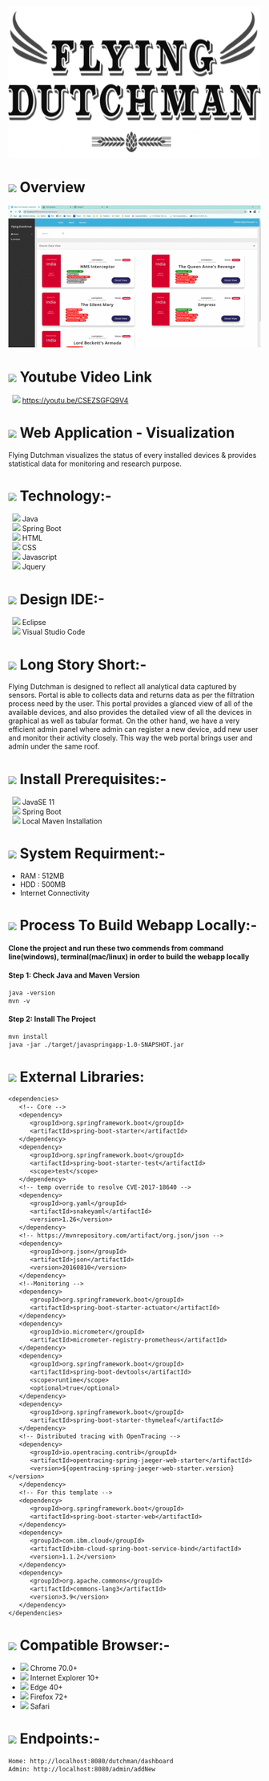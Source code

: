 &nbsp;&nbsp;&nbsp;&nbsp;&nbsp;&nbsp;&nbsp;&nbsp;&nbsp;&nbsp;
<img width="960" style="align-content: center;" height="300" src="https://github.com/GangOf7/WebApp/blob/master/FD.png?raw=true">

# <img src="https://img.icons8.com/cotton/54/000000/wedding-gift.png"/>  Overview
![github-small](https://github.com/GangOf7/WebApp/blob/master/Screen%20record.gif?raw=true)

# <img src="https://img.icons8.com/fluent/54/000000/youtube-play.png"/> Youtube Video Link
&nbsp;&nbsp;<img src="https://img.icons8.com/metro/26/000000/long-arrow-right.png"/>  https://youtu.be/CSEZSGFQ9V4

# <img src="https://img.icons8.com/cute-clipart/54/000000/application-shield.png"/> Web Application - Visualization 
Flying Dutchman visualizes the status of every installed devices & provides statistical data for monitoring and research purpose. 

# <img src="https://img.icons8.com/doodle/54/000000/blockchain-technology.png"/> Technology:-
&nbsp;&nbsp;<img src="https://img.icons8.com/color/15/000000/java-coffee-cup-logo.png"/>  Java <br>
&nbsp;&nbsp;<img src="https://img.icons8.com/color/15/000000/spring-logo.png"/>  Spring Boot <br>
&nbsp;&nbsp;<img src="https://img.icons8.com/color/15/000000/html-5.png"/>  HTML <br>
&nbsp;&nbsp;<img src="https://img.icons8.com/color/15/000000/css3.png"/>  CSS <br>
&nbsp;&nbsp;<img src="https://img.icons8.com/color/15/000000/javascript.png"/>  Javascript <br>
&nbsp;&nbsp;<img src="https://img.icons8.com/ios/15/000000/jquery.png"/>  Jquery

# <img src="https://img.icons8.com/cotton/54/000000/profitable-idea.png"/> Design IDE:-
&nbsp;&nbsp;<img src="https://img.icons8.com/officel/15/000000/java-eclipse.png"/>  Eclipse <br>
&nbsp;&nbsp;<img src="https://img.icons8.com/fluent/15/000000/visual-studio-code-2019.png"/>  Visual Studio Code

# <img src="https://img.icons8.com/nolan/54/overview-pages-2.png"/> Long Story Short:-
Flying Dutchman is designed to reflect all analytical data captured by sensors. Portal is able to collects data and returns data as per the filtration process need by the user. This portal provides a glanced view of all of the available devices, and also provides the detailed view of all the devices in graphical as well as tabular format. On the other hand, we have a very efficient admin panel where admin can register a new device, add new user and monitor their activity closely. This way the web portal brings user and admin under the same roof.

# <img src="https://img.icons8.com/ios-filled/54/000000/insert.png"/> Install Prerequisites:-
&nbsp;&nbsp;<img src="https://img.icons8.com/dusk/15/000000/java-coffee-cup-logo.png"/>  JavaSE 11 <br>
&nbsp;&nbsp;<img src="https://img.icons8.com/color/15/000000/spring-logo.png"/>  Spring Boot<br>
&nbsp;&nbsp;<img src="https://img.icons8.com/color/15/000000/haiku.png"/>  Local Maven Installation

# <img src="https://img.icons8.com/cotton/54/000000/smartphone-cpu.png"/> System Requirment:-
 - RAM : 512MB
 - HDD : 500MB
 - Internet Connectivity
 
# <img src="https://img.icons8.com/fluent/48/000000/code.png"/> Process To Build Webapp Locally:-
#### Clone the project and run these two commends from command line(windows), terminal(mac/linux) in order to build the webapp locally

#### Step 1: Check Java and Maven Version
```
java -version
mvn -v
```
#### Step 2: Install The Project
```
mvn install
java -jar ./target/javaspringapp-1.0-SNAPSHOT.jar
```
# <img src="https://img.icons8.com/cute-clipart/54/000000/bookmark-ribbon.png"/> External Libraries:
```
<dependencies>
   <!-- Core -->
   <dependency>
      <groupId>org.springframework.boot</groupId>
      <artifactId>spring-boot-starter</artifactId>
   </dependency>
   <dependency>
      <groupId>org.springframework.boot</groupId>
      <artifactId>spring-boot-starter-test</artifactId>
      <scope>test</scope>
   </dependency>
   <!-- temp override to resolve CVE-2017-18640 -->
   <dependency>
      <groupId>org.yaml</groupId>
      <artifactId>snakeyaml</artifactId>
      <version>1.26</version>
   </dependency>
   <!-- https://mvnrepository.com/artifact/org.json/json -->
   <dependency>
      <groupId>org.json</groupId>
      <artifactId>json</artifactId>
      <version>20160810</version>
   </dependency>
   <!--Monitoring -->
   <dependency>
      <groupId>org.springframework.boot</groupId>
      <artifactId>spring-boot-starter-actuator</artifactId>
   </dependency>
   <dependency>
      <groupId>io.micrometer</groupId>
      <artifactId>micrometer-registry-prometheus</artifactId>
   </dependency>
   <dependency>
      <groupId>org.springframework.boot</groupId>
      <artifactId>spring-boot-devtools</artifactId>
      <scope>runtime</scope>
      <optional>true</optional>
   </dependency>
   <dependency>
      <groupId>org.springframework.boot</groupId>
      <artifactId>spring-boot-starter-thymeleaf</artifactId>
   </dependency>
   <!-- Distributed tracing with OpenTracing -->
   <dependency>
      <groupId>io.opentracing.contrib</groupId>
      <artifactId>opentracing-spring-jaeger-web-starter</artifactId>
      <version>${opentracing-spring-jaeger-web-starter.version}</version>
   </dependency>
   <!-- For this template -->
   <dependency>
      <groupId>org.springframework.boot</groupId>
      <artifactId>spring-boot-starter-web</artifactId>
   </dependency>
   <dependency>
      <groupId>com.ibm.cloud</groupId>
      <artifactId>ibm-cloud-spring-boot-service-bind</artifactId>
      <version>1.1.2</version>
   </dependency>
   <dependency>
      <groupId>org.apache.commons</groupId>
      <artifactId>commons-lang3</artifactId>
      <version>3.9</version>
   </dependency>
</dependencies>
```

# <img src="https://img.icons8.com/dusk/54/000000/internet.png"/> Compatible Browser:-
 - <img src="https://img.icons8.com/fluent/15/000000/chrome.png"/>  Chrome 70.0+ 
 - <img src="https://img.icons8.com/dusk/15/000000/internet-explorer.png"/>  Internet Explorer 10+  
 - <img src="https://img.icons8.com/fluent/15/000000/ms-edge-new.png"/>  Edge 40+ 
 - <img src="https://img.icons8.com/color/15/000000/firefox.png"/>  Firefox 72+
 - <img src="https://img.icons8.com/color/15/000000/safari--v1.png"/>  Safari
 

# <img src="https://img.icons8.com/ultraviolet/40/000000/code.png"/> Endpoints:-

```
Home: http://localhost:8080/dutchman/dashboard
Admin: http://localhost:8080/admin/addNew

```
 







